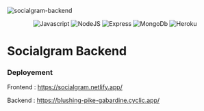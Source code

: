 ![socialgram-backend](https://socialify.git.ci/shelcia/socialgram-backend/image?description=1&font=Rokkitt&forks=1&language=1&owner=1&pattern=Floating%20Cogs&theme=Dark)

<div align="center">
    
![Javascript](https://img.shields.io/badge/JavaScript-F7DF1E?style=for-the-badge&logo=javascript&logoColor=black)
![NodeJS](https://img.shields.io/badge/Node.js-43853D?style=for-the-badge&logo=node.js&logoColor=white)
![Express](https://img.shields.io/badge/Express.js-404D59?style=for-the-badge)
![MongoDb](https://img.shields.io/badge/MongoDB-4EA94B?style=for-the-badge&logo=mongodb&logoColor=white)
![Heroku](https://img.shields.io/badge/Heroku-430098?style=for-the-badge&logo=heroku&logoColor=white)
  
</div>

# Socialgram Backend

### Deployement

Frontend : https://socialgram.netlify.app/

Backend : https://blushing-pike-gabardine.cyclic.app/

